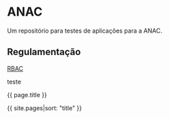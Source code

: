 # ANAC

Um repositório para testes de aplicações para a ANAC.

## Regulamentação ##

[RBAC](docs/regulamentacao/RBAC001.md)

teste


{{ page.title }}

{{ site.pages|sort: "title" }}

